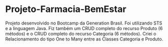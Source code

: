 # Projeto-Farmacia-BemEstar
Projeto desenvolvido no Bootcamp da Generation Brasil. Foi utilizando STS e a linguagem Java. Fiz também um CRUD completo do recurso Produto (6 métodos) e o CRUD completo do recurso Categoria (6 métodos). Criei o Relacionamento do tipo One to Many entre as Classes Categoria e Produto.
